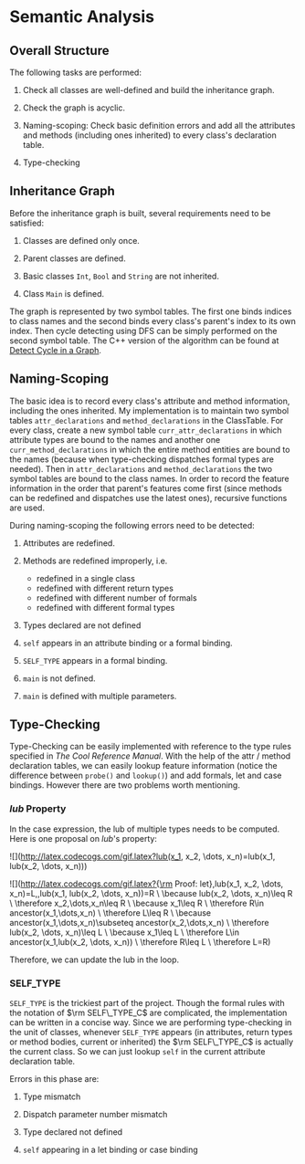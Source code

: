 # Semantic Analysis

## Overall Structure

The following tasks are performed:

1. Check all classes are well-defined and build the inheritance graph.

2. Check the graph is acyclic.

3. Naming-scoping: Check basic definition errors and add all the attributes and methods (including ones inherited) to every class's declaration table.

4. Type-checking

## Inheritance Graph

Before the inheritance graph is built, several requirements need to be satisfied:

1. Classes are defined only once.

2. Parent classes are defined.

3. Basic classes `Int`, `Bool` and `String` are not inherited.

4. Class `Main` is defined.

The graph is represented by two symbol tables. The first one binds indices to class names and the second binds every class's parent's index to its own index. Then cycle detecting using DFS can be simply performed on the second symbol table. The C++ version of the algorithm can be found at [Detect Cycle in a Graph](https://www.geeksforgeeks.org/detect-cycle-in-a-graph/).

## Naming-Scoping

The basic idea is to record every class's attribute and method information, including the ones inherited. My implementation is to maintain two symbol tables `attr_declarations` and `method_declarations` in the ClassTable. For every class, create a new symbol table `curr_attr_declarations` in which attribute types are bound to the names and another one `curr_method_declarations` in which the entire method entities are bound to the names (because when type-checking dispatches formal types are needed). Then in `attr_declarations` and `method_declarations` the two symbol tables are bound to the class names. In order to record the feature information in the order that parent's features come first (since methods can be redefined and dispatches use the latest ones), recursive functions are used.

During naming-scoping the following errors need to be detected:

1. Attributes are redefined.

2. Methods are redefined improperly, i.e.
    * redefined in a single class
    * redefined with different return types
    * redefined with different number of formals
    * redefined with different formal types

3. Types declared are not defined

4. `self` appears in an attribute binding or a formal binding.

5. `SELF_TYPE` appears in a formal binding.

6. `main` is not defined.

7. `main` is defined with multiple parameters.

## Type-Checking

Type-Checking can be easily implemented with reference to the type rules specified in *The Cool Reference Manual*. With the help of the attr / method declaration tables, we can easily lookup feature information (notice the difference between `probe()` and `lookup()`) and add formals, let and case bindings. However there are two problems worth mentioning.

### $lub$ Property

In the case expression, the lub of multiple types needs to be computed. Here is one proposal on $lub$'s property:

![](http://latex.codecogs.com/gif.latex?lub(x_1, x_2, \dots, x_n)=lub(x_1, lub(x_2, \dots, x_n)))

![](http://latex.codecogs.com/gif.latex?{\rm Proof: let}\,lub(x_1, x_2, \dots, x_n)=L,\,lub(x_1, lub(x_2, \dots, x_n))=R \\
\because lub(x_2, \dots, x_n)\leq R \\
\therefore x_2,\dots,x_n\leq R \\
\because x_1\leq R \\
\therefore R\in ancestor(x_1,\dots,x_n) \\
\therefore L\leq R \\
\because ancestor(x_1,\dots,x_n)\subseteq ancestor(x_2,\dots,x_n) \\
\therefore lub(x_2, \dots, x_n)\leq L \\
\because x_1\leq L \\
\therefore L\in ancestor(x_1,lub(x_2, \dots, x_n)) \\
\therefore R\leq L \\
\therefore L=R)

Therefore, we can update the lub in the loop.

### SELF_TYPE

`SELF_TYPE` is the trickiest part of the project. Though the formal rules with the notation of $\rm SELF\_TYPE_C$ are complicated, the implementation can be written in a concise way. Since we are performing type-checking in the unit of classes, whenever `SELF_TYPE` appears (in attributes, return types or method bodies, current or inherited) the $\rm SELF\_TYPE_C$ is actually the current class. So we can just lookup `self` in the current attribute declaration table.

Errors in this phase are:

1. Type mismatch

2. Dispatch parameter number mismatch

3. Type declared not defined

4. `self` appearing in a let binding or case binding

